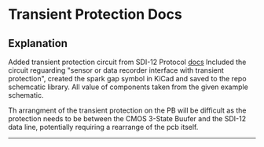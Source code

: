 # Transient Protection Docs

## Explanation

Added transient protection circuit from  SDI-12 Protocol [docs]( https://www.sdi-12.org/current_specification/SDI-12_version-1_4-Jan-30-2021.pdf)
Included the circuit reguarding "sensor or data recorder interface with transient protection", created the spark gap symbol in KiCad and saved to the repo schemcatic library. All value of components taken
from the given example schematic.

Th arrangment of the transient protection on the PB will be difficult as the protection needs to be between the CMOS 3-State Buufer and the SDI-12 data line, potentially requiring a rearrange of the pcb itself.

---
